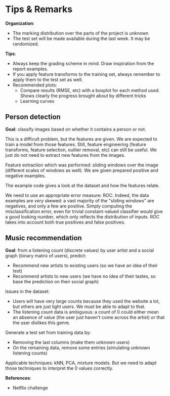 Tips & Remarks
==============

**Organization**:

- The marking distribution over the parts of the project is unknown
- The test set will be made available during the last week. It may be randomized.

**Tips**:

- Always keep the grading scheme in mind. Draw inspiration from the report examples.
- If you apply feature transforms to the training set, always remember to apply them to the test set as well.
- Recommended plots:
  - Compare results (RMSE, etc) with a boxplot for each method used. Shows clearly the progress brought about by different tricks
  - Learning curves

Person detection
----------------

**Goal**: classify images based on whether it contains a person or not.

This is a difficult problem, but the features are given. We are expected to train a model from those features. Still, feature engineering (feature transforms, feature selection, outlier removal, etc) can still be useful. We just do not need to extract new features from the images.

Feature extraction which was performed: sliding windows over the image (different scales of windows as well). We are given prepared positive and negative examples.

The example code gives a look at the dataset and how the features relate.

We need to use an appropriate error measure: ROC. Indeed, the data examples are *very* skewed: a vast majority of the "sliding windows" are negatives, and only a few are positive. Simply computing the misclassification error, even for trivial constant-valued classifier would give a good looking number, which only reflects the distribution of inputs.
ROC takes into account both true positives and false positives.

Music recommendation
--------------------

**Goal**: from a listening count (discrete values) by user artist and a social graph (binary matrix of users), predict:

- Recommend new artists to existing users (so we have an idea of their test)
- Recommend artists to new users (we have no idea of their tastes, so base the prediction on their social graph)

Issues in the dataset:

- Users will have very large counts because they used the website a lot, but others are just light users. We must be able to adapt to that.
- The listening count data is ambiguous: a count of 0 could either mean an absence of value (the user just haven't come across the artist) *or* that the user dislikes this genre.

Generate a test set from training data by:

- Removing the last columns (make them unknown users)
- On the remaining data, remove some entries (simulating unknown listening counts)

Applicable techniques: kNN, PCA, mixture models. But we need to adapt those techniques to interpret the 0 values correctly.

**References**:

- Netflix challenge
